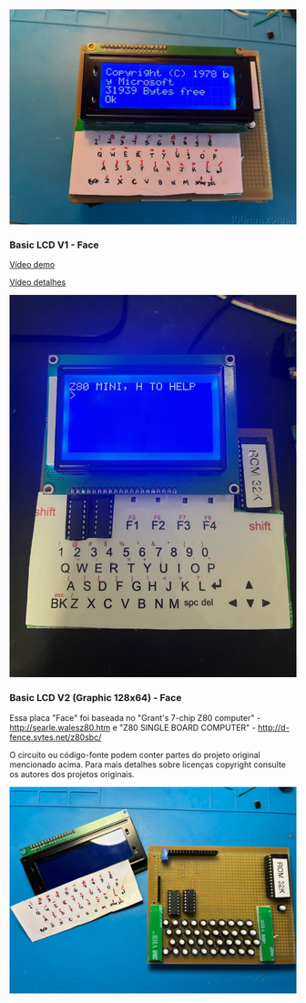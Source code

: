<img src="https://github.com/diego123cruz/Z80Mini/blob/main/Basic%20LCD%20-%20Face/BasicLCD V1-Face.jpeg" title="Z80Mini BaseBoard" alt="Z80Mini LCD v1">

### Basic LCD V1 - Face

[Vídeo demo](https://www.youtube.com/watch?v=0nLOt6mwVDU)

[Vídeo detalhes](https://www.youtube.com/watch?v=qB5lAR5NyGU)


<img src="https://github.com/diego123cruz/Z80Mini/blob/main/Basic%20LCD%20-%20Face/Basic LCD V2 (Graphic 128x64) - Face.jpg" title="Z80Mini LCD v2 128x64" alt="Z80Mini BaseBoard">

### Basic LCD V2 (Graphic 128x64) - Face


Essa placa "Face" foi baseada no "Grant's 7-chip Z80 computer" - http://searle.walesz80.htm e "Z80 SINGLE BOARD COMPUTER" - http://d-fence.sytes.net/z80sbc/

O circuito ou código-fonte podem conter partes do projeto original mencionado acima. Para mais detalhes sobre licenças copyright consulte os autores dos projetos originais.


![Z80Mini](https://github.com/diego123cruz/Z80Mini/blob/main/Basic%20LCD%20-%20Face/BasicLCDParts-Face.jpeg)



